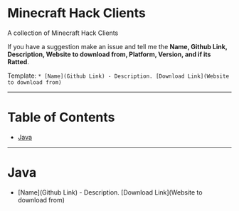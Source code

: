 # Minecraft Hack Clients
A collection of Minecraft Hack Clients

If you have a suggestion make an issue and tell me the **Name, Github Link, Description, Website to download from, Platform, Version, and if its Ratted**.


Template: `* [Name](Github Link) - Description. [Download Link](Website to download from)`

-------

# Table of Contents

- [Java](#user-content-java)

-------

# Java

* [Name](Github Link) - Description. [Download Link](Website to download from)
